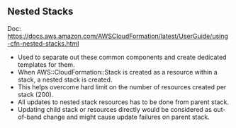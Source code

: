 Nested Stacks
---

Doc: https://docs.aws.amazon.com/AWSCloudFormation/latest/UserGuide/using-cfn-nested-stacks.html

- Used to separate out these common components and create dedicated templates for them. 
- When AWS::CloudFormation::Stack is created as a resource within a stack, a nested stack is created.
- This helps overcome hard limit on the number of resources created per stack (200). 
- All updates to nested stack resources has to be done from parent stack.
- Updating child stack or resources directly would be considered as out-of-band change and might cause update failures on parent stack.

